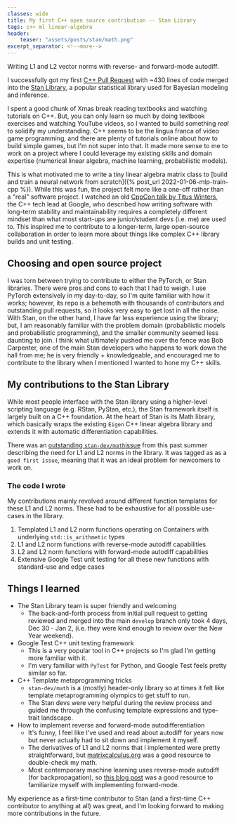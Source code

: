 ```yaml
---
classes: wide
title: My first C++ open source contribution -- Stan Library
tags: c++ ml linear-algebra
header:
    teaser: "assets/posts/stan/math.png"
excerpt_separator: <!--more-->
---
```

Writing L1 and L2 vector norms with reverse- and forward-mode autodiff.
<!--more-->

I successfully got my first [C++ Pull Request](https://github.com/stan-dev/math/pull/2636) with ~430 lines of code merged into the [Stan Library](https://github.com/stan-dev), a popular statistical library used for Bayesian modeling and inference.

I spent a good chunk of Xmas break reading textbooks and watching tutorials on C++.
But, you can only learn so much by doing textbook exercises and watching YouTube videos, so I wanted to build something _real_ to solidify my understanding.
C++ seems to be the lingua franca of video game programming, and there are plenty of tutorials online about how to build simple games, but I'm not super into that.
It made more sense to me to work on a project where I could leverage my existing skills and domain expertise (numerical linear algebra, machine learning, probabilistic models).

This is what motivated me to write a tiny linear algebra matrix class to [build and train a neural network from scratch]({% post_url 2022-01-06-mlp-train-cpp %}).
While this was fun, the project felt more like a one-off rather than a "real" software project.
I watched an old [CppCon talk by Titus Winters](https://youtu.be/NOCElcMcFik), the C++ tech lead at Google, who described how writing software with long-term stability and maintainability requires a completely different mindset than what most start-ups are junior/student devs (i.e. me) are used to.
This inspired me to contribute to a longer-term, large open-source collaboration in order to learn more about things like complex C++ library builds and unit testing.

## Choosing and open source project

I was torn between trying to contribute to either the PyTorch, or Stan libraries.
There were pros and cons to each that I had to weigh.
I use PyTorch extensively in my day-to-day, so I'm quite familiar with how it works; however, its repo is a behemoth with thousands of contributors and outstanding pull requests, so it looks very easy to get lost in all the noise.
With Stan, on the other hand, I have far less experience using the library; but, I am reasonably familiar with the problem domain (probabilistic models and probabilistic programming), and the smaller community seemed less daunting to join.
I think what ultimately pushed me over the fence was Bob Carpenter, one of the main Stan developers who happens to work down the hall from me; he is very friendly + knowledgeable, and encouraged me to contribute to the library when I mentioned I wanted to hone my C++ skills.

## My contributions to the Stan Library

While most people interface with the Stan library using a higher-level scripting language (e.g. RStan, PyStan, etc.), the Stan framework itself is largely built on a C++ foundation.
At the heart of Stan is its Math library, which basically wraps the existing `Eigen` C++ linear algebra library and extends it with automatic differentiation capabilities.

There was an [outstanding `stan-dev/math`issue](https://github.com/stan-dev/math/issues/2562) from this past summer describing the need for L1 and L2 norms in the library.
It was tagged as as a `good first issue`, meaning that it was an ideal problem for newcomers to work on.

### The code I wrote

My contributions mainly revolved around different function templates for these L1 and L2 norms.
These had to be exhaustive for all possible use-cases in the library.

1. Templated L1 and L2 norm functions operating on Containers with underlying `std::is_arithmetic` types
2. L1 and L2 norm functions with reverse-mode autodiff capabilities
3. L2 and L2 norm functions with forward-mode autodiff capabilities
4. Extensive Google Test unit testing for all these new functions with standard-use and edge cases

## Things I learned

- The Stan Library team is super friendly and welcoming
  - The back-and-forth process from initial pull request to getting reviewed and merged into the main `develop` branch only took 4 days, Dec 30 - Jan 2, (i.e. they were kind enough to review over the New Year weekend).
- Google Test C++ unit testing framework
  - This is a very popular tool in C++ projects so I'm glad I'm getting more familiar with it.
  - I'm very familiar with `PyTest` for Python, and Google Test feels pretty similar so far.
- C++ Template metaprogramming tricks
  - `stan-dev/math` is a (mostly) header-only library so at times it felt like template metaprogramming olympics to get stuff to run.
  - The Stan devs were very helpful during the review process and guided me through the confusing template expressions and type-trait landscape.
- How to implement reverse and forward-mode autodifferentiation
  - It's funny, I feel like I've used and read about autodiff for years now but never actually had to sit down and implement it myself.
  - The derivatives of L1 and L2 norms that I implemented were pretty straightforward, but [matrixcalculus.org](http://www.matrixcalculus.org/) was a good resource to double-check my math.
  - Most contemporary machine learning uses reverse-mode autodiff (for backpropagation), so [this blog post](https://kenndanielso.github.io/mlrefined/blog_posts/3_Automatic_differentiation/3_4_AD_forward_mode.html) was a good resource to familiarize myself with implementing forward-mode.

My experience as a first-time contributor to Stan (and a first-time C++ contributor to anything at all) was great, and I'm looking forward to making more contributions in the future.

